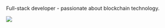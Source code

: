 Full-stack developer - passionate about blockchain technology.

<!--[<img src="https://img.shields.io/badge/suitoschacht@gmail.com-white?style=for-the-badge&logo=gmail&logoColor=EA4335"/>][1]-->
[<img src="https://img.shields.io/badge/linkedin-csuito-0A66C2?style=for-the-badge&logo=linkedin&labelColor=30333a"/>][2]

<!--
[<img src="https://img.shields.io/badge/twitter-@ccssuuiittoo-white?style=for-the-badge&logo=twitter&logoColor=1DA1F2&labelColor=30333a"/>][3]
-->

<!--[1]: mailto:suitoschacht@gmail.com-->
[2]: https://www.linkedin.com/in/csuito/
<!--
[3]: https://twitter.com/ccssuuiittoo
-->

<!---
##### ⚡ Tech Stack:

![Git](https://img.shields.io/badge/git-white?style=for-the-badge&logo=git&logoColor=F05032)
![CSS3](https://img.shields.io/badge/css3-%231572B6.svg?style=for-the-badge&logo=css3&logoColor=white)
![HTML5](https://img.shields.io/badge/html5-%23E34F26.svg?style=for-the-badge&logo=html5&logoColor=white)
![JavaScript](https://img.shields.io/badge/javascript-%23323330.svg?style=for-the-badge&logo=javascript&logoColor=%23F7DF1E)
![NodeJS](https://img.shields.io/badge/node.js-6DA55F?style=for-the-badge&logo=node.js&logoColor=white)
![TypeScript](https://img.shields.io/badge/typescript-3178C6?style=for-the-badge&logo=typescript&logoColor=white)
![ReactJS](https://img.shields.io/badge/react-61DAFB?style=for-the-badge&logo=react&logoColor=20232a)
![SvelteJS](https://img.shields.io/badge/svelte-FF3E00?style=for-the-badge&logo=svelte&logoColor=white)
![VueJS](https://img.shields.io/badge/vue-4FC08D?style=for-the-badge&logo=vue.js&logoColor=white)
![React Native](https://img.shields.io/badge/react%20native-61DAFB?style=for-the-badge&logo=react&logoColor=20232a)
-->
